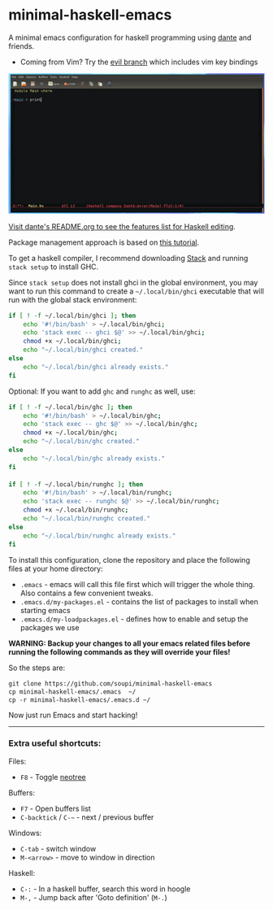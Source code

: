 # minimal-haskell-emacs

A minimal emacs configuration for haskell programming using [dante](https://github.com/jyp/dante) and friends.

* Coming from Vim? Try the [evil branch](https://github.com/soupi/minimal-haskell-emacs/tree/evil) which includes vim key bindings

[![See it in action](preview.gif)](https://www.youtube.com/watch?v=Ig5k3UkfvZ4)

[Visit dante's README.org to see the features list for Haskell editing](https://github.com/jyp/dante/blob/master/README.org).

Package management approach is based on [this tutorial](http://y.tsutsumi.io/emacs-from-scratch-part-2-package-management.html).

To get a haskell compiler, I recommend downloading [Stack](https://haskell-lang.org/get-started) and running `stack setup` to install GHC.

Since `stack setup` does not install ghci in the global environment, you may want to run this command to create a `~/.local/bin/ghci` executable that will run with the global stack environment:

```sh
if [ ! -f ~/.local/bin/ghci ]; then
    echo '#!/bin/bash' > ~/.local/bin/ghci;
    echo 'stack exec -- ghci $@' >> ~/.local/bin/ghci;
    chmod +x ~/.local/bin/ghci;
    echo "~/.local/bin/ghci created."
else
    echo "~/.local/bin/ghci already exists."
fi
```

Optional: If you want to add `ghc` and `runghc` as well, use:

```sh
if [ ! -f ~/.local/bin/ghc ]; then
    echo '#!/bin/bash' > ~/.local/bin/ghc;
    echo 'stack exec -- ghc $@' >> ~/.local/bin/ghc;
    chmod +x ~/.local/bin/ghc;
    echo "~/.local/bin/ghc created."
else
    echo "~/.local/bin/ghc already exists."
fi

if [ ! -f ~/.local/bin/runghc ]; then
    echo '#!/bin/bash' > ~/.local/bin/runghc;
    echo 'stack exec -- runghc $@' >> ~/.local/bin/runghc;
    chmod +x ~/.local/bin/runghc;
    echo "~/.local/bin/runghc created."
else
    echo "~/.local/bin/runghc already exists."
fi
```

To install this configuration, clone the repository and place the following files at your home directory:

- `.emacs` - emacs will call this file first which will trigger the whole thing. Also contains a few convenient tweaks.
- `.emacs.d/my-packages.el` - contains the list of packages to install when starting emacs
- `.emacs.d/my-loadpackages.el` - defines how to enable and setup the packages we use

**WARNING: Backup your changes to all your emacs related files before running the following commands as they will override your files!**

So the steps are:

```
git clone https://github.com/soupi/minimal-haskell-emacs
cp minimal-haskell-emacs/.emacs  ~/
cp -r minimal-haskell-emacs/.emacs.d ~/
```

Now just run Emacs and start hacking!

---

### Extra useful shortcuts:

Files:

- `F8` - Toggle [neotree](https://github.com/jaypei/emacs-neotree)

Buffers:

- `F7` - Open buffers list
- `C-backtick` / `C-~` - next / previous buffer

Windows:

- `C-tab` - switch window
- `M-<arrow>` - move to window in direction

Haskell:

- `C-:` - In a haskell buffer, search this word in hoogle
- `M-,` - Jump back after 'Goto definition' (`M-.`)
